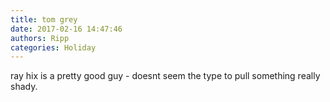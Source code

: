 ```yaml
---
title: tom grey
date: 2017-02-16 14:47:46
authors: Ripp
categories: Holiday
---
```


 ray hix is a pretty good guy - doesnt seem the type to pull something really shady.